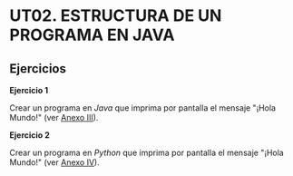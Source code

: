 # UT02. ESTRUCTURA DE UN PROGRAMA EN JAVA

## Ejercicios

__Ejercicio 1__

Crear un programa en _Java_ que imprima por pantalla el mensaje "¡Hola Mundo!" (ver [Anexo III](../anexos/anexo_iii.md)).

__Ejercicio 2__

Crear un programa en _Python_ que imprima por pantalla el mensaje "¡Hola Mundo!" (ver [Anexo IV](../anexos/anexo_iv.md)).

